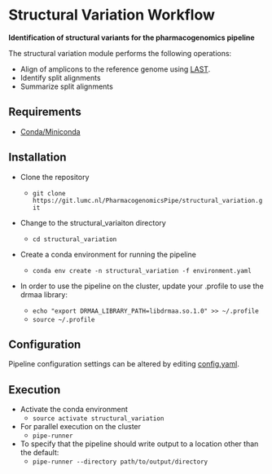 # Structural Variation Workflow

**Identification of structural variants for the pharmacogenomics pipeline**  

The structural variation module performs the following  operations:  
- Align of amplicons to the reference genome using [LAST](http://last.cbrc.jp/).
- Identify split alignments
- Summarize split alignments

## Requirements
- [Conda/Miniconda](https://conda.io/miniconda.html)  

## Installation
- Clone the repository
  - `git clone https://git.lumc.nl/PharmacogenomicsPipe/structural_variation.git`

- Change to the structural_variaiton directory
  - `cd structural_variation`

- Create a conda environment for running the pipeline
  - `conda env create -n structural_variation -f environment.yaml`

- In order to use the pipeline on the cluster, update your .profile to use the drmaa library:
  - `echo "export DRMAA_LIBRARY_PATH=libdrmaa.so.1.0" >> ~/.profile`
  - `source ~/.profile`

## Configuration
Pipeline configuration settings can be altered by editing [config.yaml](config.yaml).  

## Execution
- Activate the conda environment
  - `source activate structural_variation`
- For parallel execution on the cluster
  - `pipe-runner`
- To specify that the pipeline should write output to a location other than the default:
  - `pipe-runner --directory path/to/output/directory`

